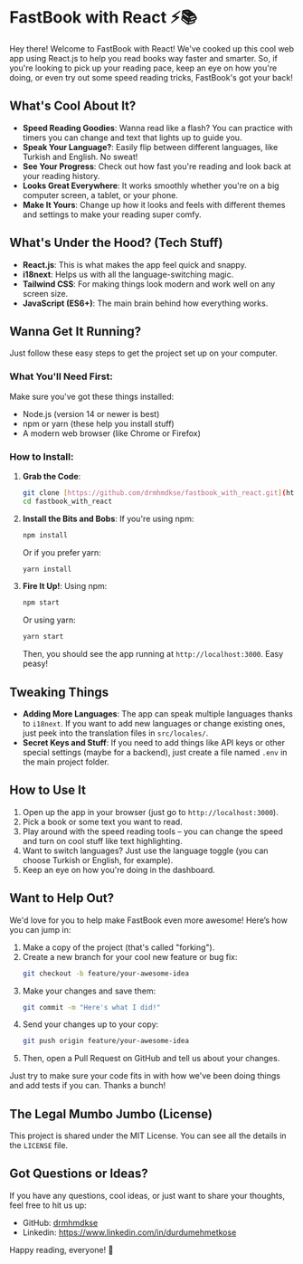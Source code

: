 # FastBook with React ⚡📚

Hey there! Welcome to FastBook with React! We've cooked up this cool web app using React.js to help you read books way faster and smarter. So, if you're looking to pick up your reading pace, keep an eye on how you're doing, or even try out some speed reading tricks, FastBook's got your back!

## What's Cool About It?

-   **Speed Reading Goodies**: Wanna read like a flash? You can practice with timers you can change and text that lights up to guide you.
-   **Speak Your Language?**: Easily flip between different languages, like Turkish and English. No sweat!
-   **See Your Progress**: Check out how fast you're reading and look back at your reading history.
-   **Looks Great Everywhere**: It works smoothly whether you're on a big computer screen, a tablet, or your phone.
-   **Make It Yours**: Change up how it looks and feels with different themes and settings to make your reading super comfy.

## What's Under the Hood? (Tech Stuff)

-   **React.js**: This is what makes the app feel quick and snappy.
-   **i18next**: Helps us with all the language-switching magic.
-   **Tailwind CSS**: For making things look modern and work well on any screen size.
-   **JavaScript (ES6+)**: The main brain behind how everything works.

## Wanna Get It Running?

Just follow these easy steps to get the project set up on your computer.

### What You'll Need First:

Make sure you've got these things installed:

-   Node.js (version 14 or newer is best)
-   npm or yarn (these help you install stuff)
-   A modern web browser (like Chrome or Firefox)

### How to Install:

1.  **Grab the Code**:
    ```bash
    git clone [https://github.com/drmhmdkse/fastbook_with_react.git](https://github.com/drmhmdkse/fastbook_with_react.git)
    cd fastbook_with_react
    ```

2.  **Install the Bits and Bobs**:
    If you're using npm:
    ```bash
    npm install
    ```
    Or if you prefer yarn:
    ```bash
    yarn install
    ```

3.  **Fire It Up!**:
    Using npm:
    ```bash
    npm start
    ```
    Or using yarn:
    ```bash
    yarn start
    ```
    Then, you should see the app running at `http://localhost:3000`. Easy peasy!

## Tweaking Things

-   **Adding More Languages**: The app can speak multiple languages thanks to `i18next`. If you want to add new languages or change existing ones, just peek into the translation files in `src/locales/`.
-   **Secret Keys and Stuff**: If you need to add things like API keys or other special settings (maybe for a backend), just create a file named `.env` in the main project folder.

## How to Use It

1.  Open up the app in your browser (just go to `http://localhost:3000`).
2.  Pick a book or some text you want to read.
3.  Play around with the speed reading tools – you can change the speed and turn on cool stuff like text highlighting.
4.  Want to switch languages? Just use the language toggle (you can choose Turkish or English, for example).
5.  Keep an eye on how you're doing in the dashboard.

## Want to Help Out?

We'd love for you to help make FastBook even more awesome! Here’s how you can jump in:

1.  Make a copy of the project (that's called "forking").
2.  Create a new branch for your cool new feature or bug fix:
    ```bash
    git checkout -b feature/your-awesome-idea
    ```
3.  Make your changes and save them:
    ```bash
    git commit -m "Here's what I did!"
    ```
4.  Send your changes up to your copy:
    ```bash
    git push origin feature/your-awesome-idea
    ```
5.  Then, open a Pull Request on GitHub and tell us about your changes.

Just try to make sure your code fits in with how we've been doing things and add tests if you can. Thanks a bunch!

## The Legal Mumbo Jumbo (License)

This project is shared under the MIT License. You can see all the details in the `LICENSE` file.

## Got Questions or Ideas?

If you have any questions, cool ideas, or just want to share your thoughts, feel free to hit us up:

-   GitHub: [drmhmdkse](https://github.com/drmhmdkse)
-   Linkedin: https://www.linkedin.com/in/durdumehmetkose 

Happy reading, everyone! 🚀
